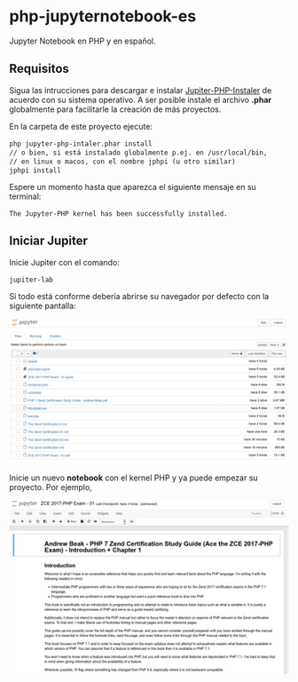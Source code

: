 # php-jupyternotebook-es
Jupyter Notebook en PHP  y en español.

## Requisitos

Sigua las intrucciones para descargar e instalar [Jupiter-PHP-Instaler](https://litipk.github.io/Jupyter-PHP-Installer/) de acuerdo con su sistema operativo. A ser posible instale el archivo **.phar** globalmente para facilitarle la creación de más proyectos.

En la carpeta de este proyecto ejecute:

```
php jupyter-php-intaler.phar install
// o bien, si está instalado globalmente p.ej. en /usr/local/bin,
// en linux o macos, con el nombre jphpi (u otro similar)
jphpi install
```

Espere un momento hasta que aparezca el siguiente mensaje en su terminal:

```
The Jupyter-PHP kernel has been successfully installed.
```

## Iniciar Jupiter

Inicie Jupiter con el comando:

```
jupiter-lab
```

Si todo está conforme debería abrirse su navegador por defecto con la siguiente pantalla:

![Home de Jupyter](./assets/jupyter-notebook.png)

Inicie un nuevo **notebook** con el kernel PHP y ya puede empezar su proyecto. Por ejemplo,

![PHP Básico notebook](./assets/jupyter-notebook-php.png)

